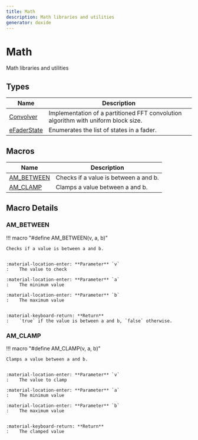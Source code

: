 ```yaml
---
title: Math
description: Math libraries and utilities
generator: doxide
---
```



# Math

Math libraries and utilities

## Types

| Name | Description |
| ---- | ----------- |
| [Convolver](Convolver/index.md) | Implementation of a partitioned FFT convolution algorithm with uniform block size. |
| [eFaderState](eFaderState/index.md) | Enumerates the list of states in a fader. |

## Macros

| Name | Description |
| ---- | ----------- |
| [AM_BETWEEN](#AM_BETWEEN) | Checks if a value is between a and b. |
| [AM_CLAMP](#AM_CLAMP) | Clamps a value between a and b. |

## Macro Details

### AM_BETWEEN<a name="AM_BETWEEN"></a>

!!! macro "#define AM_BETWEEN(v, a, b)"

    
    Checks if a value is between a and b.
    
    
    :material-location-enter: **Parameter** `v`
    :    The value to check
        
    :material-location-enter: **Parameter** `a`
    :    The minimum value
        
    :material-location-enter: **Parameter** `b`
    :    The maximum value
    
    
    :material-keyboard-return: **Return**
    :    `true` if the value is between a and b, `false` otherwise.
    
    
    
    

### AM_CLAMP<a name="AM_CLAMP"></a>

!!! macro "#define AM_CLAMP(v, a, b)"

    
    Clamps a value between a and b.
    
    
    :material-location-enter: **Parameter** `v`
    :    The value to clamp
        
    :material-location-enter: **Parameter** `a`
    :    The minimum value
        
    :material-location-enter: **Parameter** `b`
    :    The maximum value
    
    
    :material-keyboard-return: **Return**
    :    The clamped value
    
    
    
    

